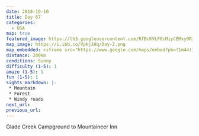 ```yaml
---
date: 2018-10-10
title: Day 67
categories:
  - USA
map: true
featured_image: https://lh3.googleusercontent.com/RfBcKVLF0cMiyCEMxy9RJgpFtIgDbMjHhScEGAAwsU--nJZDsW4hrDHfJt7HtMd5Cg-KPv2wnyZrUO7dEIG6OgQ7hTEJrhbo_wJw0IFpczqNIbvrUuVbByIVhwTkXgUlEbnwlWlbyu6-YuPr-Fj-gADR2x211kU_RP3TsEdkLunM8z6CRQ7MJfx_pcykVCTWBlMn88dgrJwdOEX3imxUyytXGUOsE7oRD3DM-JBN2dOGiM30UHMGUsL4ORhNijhgigIfSncqhKRm-zVAiu9eYA9wbKRw7hSrwBH_loOTAXLpJM0d-eca-5zdEidqYWmA6i8D1ubehreXN0V3ZGbaUzIIPn3AZQ1ULkr5-GoIS7IBc-jEu4_CnCIAgag7lfDzWtjY5e-kaHVV3BljRvenMuJHQEhPt39p-SVyYeSdXdQu2CDQAfZ-2XZRJXWWfJu4Wbio1-H6rUGLxDDAtF1-XPe61x69NT4ULj-ZtAQZHNVMv1IBbLM5aEgrdmPRvmD7AtNhWP1dposbMJ84HvUUBysocCMzKCi5TTK2gwvOyAkmmkVnhIv-7PY1qWAZw2kaTFe1FTa6Cb0CeNRY7NgMmvdjowvjwO9uBagraL40AGfr-VfsqYF3JEl0A7i6n-2g1CfhkguIphV45ZVeJc-jpmIF2d-FJp241xAIfdmPn11pROMy=w1631-h968-no
map_image: https://i.ibb.co/Vpkj1Hq/Day-2.png
map_embedded: <iframe src="https://www.google.com/maps/embed?pb=!1m44!1m12!1m3!1d1763909.0354934805!2d-82.85909470751118!3d36.55039662879012!2m3!1f0!2f0!3f0!3m2!1i1024!2i768!4f13.1!4m29!3e0!4m5!1s0x884e91426cf3c9db%3A0x5ac58581c7c9a5fb!2sGlade%20Creek%20Campground%2C%20Beaver%2C%20WV%2C%20USA!3m2!1d37.8285643!2d-81.0140727!4m5!1s0x884e2c94c0511243%3A0x7e1f10b25ae77c57!2sTazewell%2C%20VA%2C%20USA!3m2!1d37.1148374!2d-81.5195548!4m4!2s37.0461111%2C-81.5165556!3m2!1d37.0461111!2d-81.51655559999999!4m4!2s36.3137972%2C-81.3647222!3m2!1d36.313797199999996!2d-81.3647222!4m5!1s0x8859f364b80f6f65%3A0xf6469a30e1b0944b!2sThe%20Mountaineer%20Inn%2C%20Tunnel%20Road%2C%20Asheville%2C%20NC%2C%20USA!3m2!1d35.5898368!2d-82.5305463!5e0!3m2!1sen!2sau!4v1577512267544!5m2!1sen!2sau" width="100%" height="500" frameborder="0" style="border:0;" allowfullscreen=""></iframe>
distance: 200km
conditions: Sunny
difficulty (1-5): 1 
amaze (1-5): 1
fun (1-5): 1
sights_markdown: |-
 * Mountain
 * Forest
 * Windy roads
next_url:
previous_url:
---
```

Glade Creek Campground to Mountaineer Inn


